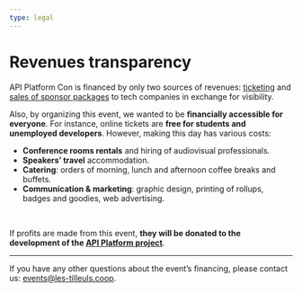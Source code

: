 ```yaml
---
type: legal
---
```


# Revenues transparency
API Platform Con is financed by only two sources of revenues: [ticketing](#pricing) and [sales of sponsor packages](#sponsorship) to tech companies in exchange for visibility.

Also, by organizing this event, we wanted to be **financially accessible for everyone**. For instance, online tickets are **free for students and unemployed developers**. However, making this day has various costs:

- **Conference rooms rentals** and hiring of audiovisual professionals.
- **Speakers’ travel** accommodation.
- **Catering**: orders of morning, lunch and afternoon coffee breaks and buffets.
- **Communication & marketing**: graphic design, printing of rollups, badges and goodies, web advertising.


&nbsp;

If profits are made from this event, **they will be donated to the development of the [API Platform project](/)**.

---
If you have any other questions about the event’s financing, please contact us: <events@les-tilleuls.coop>.
